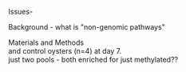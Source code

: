 Issues- 

Background - 
what is "non-genomic pathways"    


Materials and Methods      
and control oysters (n=4) at day 7.    
just two pools - both enriched for just methylated??    



